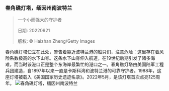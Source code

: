 ### 春角礁灯塔，缅因州南波特兰
> 一个小而强大的守护者> > 日期: 20220921> > 版权: © Haizhan Zheng/Getty Images
   
 春角礁灯塔伫立在此处，警告着靠近波特兰港的船只们，注意危险：这里存在着风险系数极高的水下山脊。这条水下山脊伸入航道，在19世纪后期引发了诸多海难，而当时该港口正是整个东海岸最繁忙的港口之一。春角礁灯塔由美国陆军工程兵团建造，自1897年以来一直是卡斯科湾和波特兰港的可靠守护者。1988年，这座灯塔被载入《美国国家历史遗迹名录》。2022年5月，是该灯塔首次点亮125周年。
![春角礁灯塔，缅因州南波特兰](https://s.cn.bing.net/th?id=OHR.SpringPoint_ZH-CN6445792697_1920x1080.jpg&rf=LaDigue_1920x1080.jpg)